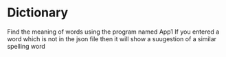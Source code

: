 # Dictionary
Find the meaning of words using the program named App1
If you entered a word which is not in the json file then it will show a suugestion of a similar spelling word
